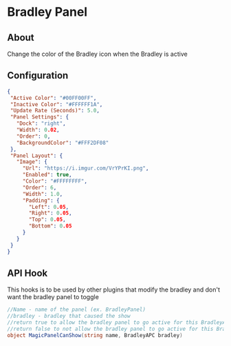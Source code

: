 # Bradley Panel

## About
Change the color of the Bradley icon when the Bradley is active

## Configuration
 
 ```json
{
  "Active Color": "#00FF00FF",
  "Inactive Color": "#FFFFFF1A",
  "Update Rate (Seconds)": 5.0,
  "Panel Settings": {
    "Dock": "right",
    "Width": 0.02,
    "Order": 0,
    "BackgroundColor": "#FFF2DF08"
  },
  "Panel Layout": {
    "Image": {
      "Url": "https://i.imgur.com/VrYPrKI.png",
      "Enabled": true,
      "Color": "#FFFFFFFF",
      "Order": 6,
      "Width": 1.0,
      "Padding": {
        "Left": 0.05,
        "Right": 0.05,
        "Top": 0.05,
        "Bottom": 0.05
      }
    }
  }
}
 ```

## API Hook

This hooks is to be used by other plugins that modify 
the bradley and don't want the bradley panel 
to toggle

```c#
//Name - name of the panel (ex. BradleyPanel)
//bradley - bradley that caused the show
//return true to allow the bradley panel to go active for this BradleyAPC
//return false to not allow the bradley panel to go active for this BradleyAPC
object MagicPanelCanShow(string name, BradleyAPC bradley)
```